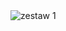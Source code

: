 <picture>
  <source srcset="../srt/zbior_zadan/zestaw/Zestaw_01.jpg" media="(prefers-color-scheme: light)">
  <source srcset="../srt/zbior_zadan/zestaw/Zestaw_01.jpg" media="(prefers-color-scheme: dark)">
  <img src="../srt/zbior_zadan/zestaw/Zestaw_01.jpg" alt="zestaw 1">
</picture>
